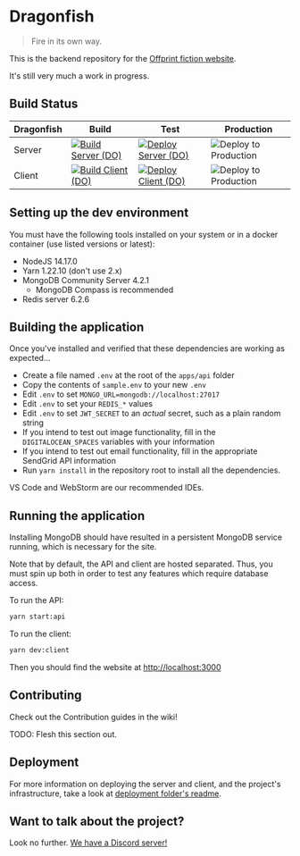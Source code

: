 # Dragonfish

> Fire in its own way.

This is the backend repository for the [Offprint fiction website](https://offprint.net/).

It's still very much a work in progress.

## Build Status

| Dragonfish | Build | Test | Production |
| ---------- | ----- | ---- | ---------- |
| Server     | [![Build Server (DO)](https://github.com/OffprintStudios/dragonfish/actions/workflows/digiocean-build-server.yml/badge.svg)](https://github.com/OffprintStudios/dragonfish/actions/workflows/digiocean-build-server.yml) | [![Deploy Server (DO)](https://github.com/OffprintStudios/dragonfish/actions/workflows/digioncean-deploy-server.yml/badge.svg)](https://github.com/OffprintStudios/dragonfish/actions/workflows/digioncean-deploy-server.yml) | ![Deploy to Production](https://github.com/OffprintStudios/dragonfish/workflows/Deploy%20to%20Production/badge.svg) |
| Client     | [![Build Client (DO)](https://github.com/OffprintStudios/dragonfish/actions/workflows/digiocean-build-client.yml/badge.svg)](https://github.com/OffprintStudios/dragonfish/actions/workflows/digiocean-build-client.yml) | [![Deploy Client (DO)](https://github.com/OffprintStudios/dragonfish/actions/workflows/digiocean-deploy-client.yml/badge.svg)](https://github.com/OffprintStudios/dragonfish/actions/workflows/digiocean-deploy-client.yml) | ![Deploy to Production](https://github.com/OffprintStudios/dragonfish/workflows/Deploy%20to%20Production/badge.svg) |

## Setting up the dev environment

You must have the following tools installed on your system or in a docker container (use listed versions or latest):

- NodeJS 14.17.0
- Yarn 1.22.10 (don't use 2.x)
- MongoDB Community Server 4.2.1
    - MongoDB Compass is recommended
- Redis server 6.2.6

## Building the application

Once you've installed and verified that these dependencies are working as expected...

- Create a file named `.env` at the root of the `apps/api` folder
- Copy the contents of `sample.env` to your new `.env`
- Edit `.env` to set `MONGO_URL=mongodb://localhost:27017`
- Edit `.env` to set your `REDIS_*` values
- Edit `.env` to set `JWT_SECRET` to an _actual_ secret, such as a plain random string
- If you intend to test out image functionality, fill in the `DIGITALOCEAN_SPACES` variables with your information
- If you intend to test out email functionality, fill in the appropriate SendGrid API information
- Run `yarn install` in the repository root to install all the dependencies.

VS Code and WebStorm are our recommended IDEs.

## Running the application

Installing MongoDB should have resulted in a persistent MongoDB service running, which is necessary for the site.

Note that by default, the API and client are hosted separated. Thus, you must spin up both in order to test any features which require database access.

To run the API:

```bash
yarn start:api
```

To run the client:

```bash
yarn dev:client
```

Then you should find the website at <http://localhost:3000>

## Contributing

Check out the Contribution guides in the wiki!

TODO: Flesh this section out.

## Deployment

For more information on deploying the server and client, and the project's infrastructure, take a look at [deployment folder's readme](/deploy).

## Want to talk about the project?

Look no further. [We have a Discord server!](https://discord.gg/9cnSwfn)